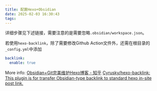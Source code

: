 ```yaml
---
title: 配置Hexo+Obsidian
date: 2025-02-03 16:30:43
tags:
---
```

详细步骤见下述链接，需要注意的是需要忽略`.obsidian/workspace.json`。

若使用`hexo-backlink`，除了需要修改Github Action文件外，还需在根目录的`_config.yml`中添加

```yml
backlink:
  enable: true
```

More info: 
[Obsidian+Git完美维护Hexo博客 - 知乎](https://zhuanlan.zhihu.com/p/554333805)
[Cyrusky/hexo-backlink: This plugin is for transfer Obsidian-type backlink to standard hexo in-site post link.](https://github.com/Cyrusky/hexo-backlink)

